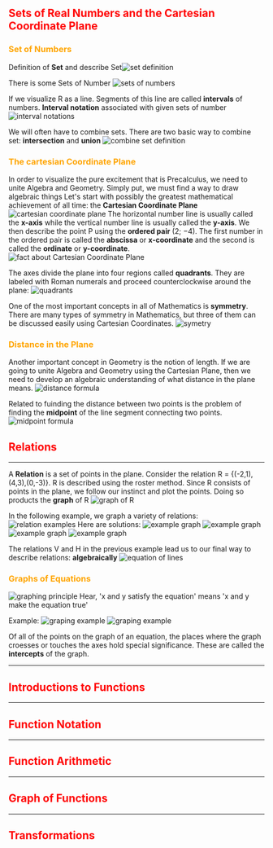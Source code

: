 ## <span style="color:red;">Sets of Real Numbers and the Cartesian Coordinate Plane</span>
### <span style="color:orange;">Set of Numbers</span>
Definition of **Set** and describe Set![set definition](./access/images/figure_1.png)

There is some Sets of Number ![sets of numbers](./access/images/figure_2.png)
 
If we visualize R as a line. Segments of this line are called **intervals** of numbers. **Interval notation** associated with given sets of number ![interval notations](./access/images/figure_3.png)

We will often have to combine sets. There are two basic way to combine set: **intersection** and **union** ![combine set definition](./access/images/figure_4.png)


### <span style="color:orange;">The cartesian Coordinate Plane</span>
In order to visualize the pure excitement that is Precalculus, we need to unite Algebra and Geometry. Simply put, we must find a way to draw algebraic things
Let's start with possibly the greatest mathematical achievement of all time: the **Cartesian Coordinate Plane**
![cartesian coordinate plane](./access/images/figure_5.png)
The horizontal number line is usually called the **x-axis** while the vertical number line is usually called the **y-axis**.
We then describe the point P using the **ordered pair** (2; −4). The first number in the ordered pair is called the **abscissa** or **x-coordinate** and the second is called the **ordinate** or **y-coordinate**.
![fact about Cartesian Coordinate Plane](./access/images/figure_6.png)

The axes divide the plane into four regions called **quadrants**. They are labeled with Roman
numerals and proceed counterclockwise around the plane:
![quadrants](./access/images/figure_7.png)

One of the most important concepts in all of Mathematics is **symmetry**. There are many types of
symmetry in Mathematics, but three of them can be discussed easily using Cartesian Coordinates.
![symetry](./access/images/figure_8.png)


### <span style="color:orange;">Distance in the Plane</span>
Another important concept in Geometry is the notion of length. If we are going to unite Algebra and Geometry using the Cartesian Plane, then we need to develop an algebraic understanding of what distance in the plane means.
![distance formula](./access/images/figure_9.png)

Related to fuinding the distance between two points is the problem of finding the **midpoint** of the line segment connecting two points.
![midpoint formula](./access/images/figure_10.png)




## <span style="color:red;">Relations</span>
---
A **Relation** is a set of points in the plane.
Consider the relation R = {(-2,1),(4,3),(0,-3)}. R is described using the roster method. Since R consists of points in the plane, we follow our instinct and plot the points. Doing so products the **graph** of R
![graph of R](./access/images/figure_11.png)

In the following example, we graph a variety of relations:
![relation examples](./access/images/figure_12.png)
Here are solutions:
![example graph](./access/images/figure_13.png)
![example graph](./access/images/figure_14.png)
![example graph](./access/images/figure_15.png)
![example graph](./access/images/figure_16.png)

The relations V and H in the previous example lead us to our final way to describe relations: **algebraically**
![equation of lines](./access/images/figure_17.png)


### <span style="color:orange;">Graphs of Equations</span>
![graphing principle](./access/images/figure_18.png)
Hear, 'x and y satisfy the equation' means 'x and y make the equation true'

Example:
![graping example](./access/images/figure_19.png)
![graping example](./access/images/figure_20.png)

Of all of the points on the graph of an equation, the places where the graph croesses or touches the axes hold special significance. These are called the **intercepts** of the graph.


---

## <span style="color:red;">Introductions to Functions</span>


---

## <span style="color:red;">Function Notation</span>



---

## <span style="color:red;">Function Arithmetic</span>



---

## <span style="color:red;">Graph of Functions</span>



---

## <span style="color:red;">Transformations</span>




